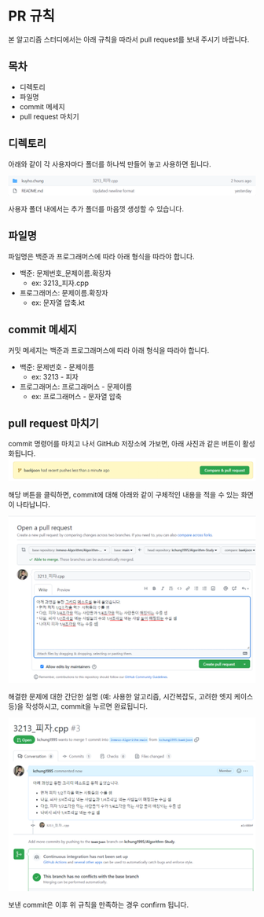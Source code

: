 # PR 규칙

본 알고리즘 스터디에서는 아래 규칙을 따라서 pull request를 보내 주시기 바랍니다.

## 목차

- 디렉토리
- 파일명
- commit 메세지
- pull request 마치기

## 디렉토리

아래와 같이 각 사용자마다 폴더를 하나씩 만들어 놓고 사용하면 됩니다.

![directory](./images/admin_userDir.PNG)

사용자 폴더 내에서는 추가 폴더를 마음껏 생성할 수 있습니다.

## 파일명

파일명은 백준과 프로그래머스에 따라 아래 형식을 따라야 합니다.

- 백준: 문제번호\_문제이름.확장자
  - ex: 3213\_피자.cpp
- 프로그래머스: 문제이름.확장자
  - ex: 문자열 압축.kt

## commit 메세지

커밋 메세지는 백준과 프로그래머스에 따라 아래 형식을 따라야 합니다.

- 백준: 문제번호 - 문제이름
  - ex: 3213 - 피자
- 프로그래머스: 프로그래머스 - 문제이름
  - ex: 프로그래머스 - 문자열 압축

## pull request 마치기

commit 명령어를 마치고 나서 GitHub 저장소에 가보면, 아래 사진과 같은 버튼이 활성화됩니다.
![commit](./images/admin_commit.PNG)

해당 버튼을 클릭하면, commit에 대해 아래와 같이 구체적인 내용을 적을 수 있는 화면이 나타납니다.

![pr](./images/admin_pullRequest.PNG)

해결한 문제에 대한 간단한 설명 (예: 사용한 알고리즘, 시간복잡도, 고려한 엣지 케이스 등)을 작성하시고, commit을 누르면 완료됩니다.

![prsuccess](./images/admin_PRsuccess.PNG)

보낸 commit은 이후 위 규칙을 만족하는 경우 confirm 됩니다.
